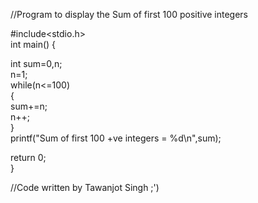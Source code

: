 //Program to display the Sum of first 100 positive integers

#include<stdio.h>  
int main()              {  
  
int sum=0,n;  
n=1;  
while(n<=100)  
{  
sum+=n;  
n++;  
}  
printf("Sum of first 100 +ve integers = %d\n",sum);  
  
return 0;  
}

//Code written by Tawanjot Singh ;')
